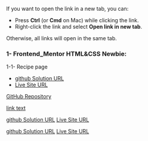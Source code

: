 If you want to open the link in a new tab, you can:
- Press **Ctrl** (or **Cmd** on Mac) while clicking the link.
- Right-click the link and select **Open link in new tab**.

Otherwise, all links will open in the same tab.


### 1- Frontend_Mentor  HTML&CSS  Newbie:
1-1- Recipe page
- <a href="https://github.com/olahasan/HTML_AND_CSS_Frontend-Mentor_NEWBIE-Recipe-page" target="_blank">github Solution URL</a>
- <a href="https://olahasan.github.io/HTML_AND_CSS_Frontend-Mentor_NEWBIE-Recipe-page/" target="_blank">Live Site URL</a>




<a href="https://github.com/olahasan/HTML_AND_CSS_Frontend-Mentor_NEWBIE-Recipe-page" target="_blank">GitHub Repository</a>

[link text](https://github.com/olahasan/HTML_AND_CSS_Frontend-Mentor_NEWBIE-Recipe-page)


<a href="https://github.com/olahasan/HTML_AND_CSS_Frontend-Mentor_NEWBIE-Recipe-page" target="_blank">github Solution URL</a>
<a href="https://github.com/olahasan/HTML_AND_CSS_Frontend-Mentor_NEWBIE-Recipe-page" target="_blank">Live Site URL</a>


<a href="" target="_blank">github Solution URL</a>
<a href="" target="_blank">Live Site URL</a>





